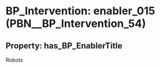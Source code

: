 # BP_Intervention: __enabler_015__ (PBN__BP_Intervention_54)

## Property: has_BP_EnablerTitle

Robots

